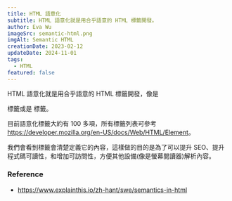 ```yaml
---
title: HTML 語意化
subtitle: HTML 語意化就是用合乎語意的 HTML 標籤開發。
author: Eva Wu
imageSrc: semantic-html.png
imgAlt: Semantic HTML
creationDate: 2023-02-12
updateDate: 2024-11-01
tags:
  - HTML
featured: false
---
```


HTML 語意化就是用合乎語意的 HTML 標籤開發，像是 <form> 標籤或是 <table> 標籤。

目前語意化標籤大約有 100 多項，所有標籤列表可參考 <https://developer.mozilla.org/en-US/docs/Web/HTML/Element>。

我們會看到標籤會清楚定義它的內容，這樣做的目的是為了可以提升 SEO、提升程式碼可讀性，和增加可訪問性，方便其他設備(像是螢幕閱讀器)解析內容。

### Reference

- <https://www.explainthis.io/zh-hant/swe/semantics-in-html>
